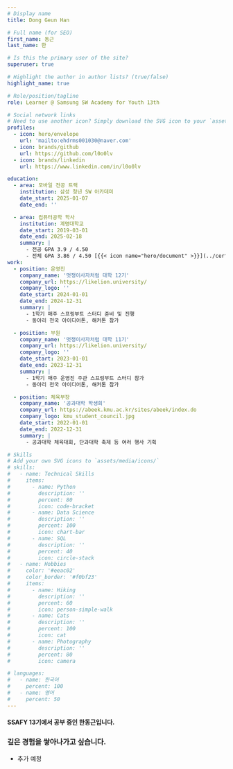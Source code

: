 ```yaml
---
# Display name
title: Dong Geun Han

# Full name (for SEO)
first_name: 동근
last_name: 한

# Is this the primary user of the site?
superuser: true

# Highlight the author in author lists? (true/false)
highlight_name: true

# Role/position/tagline
role: Learner @ Samsung SW Academy for Youth 13th

# Social network links
# Need to use another icon? Simply download the SVG icon to your `assets/media/icons/` folder.
profiles:
  - icon: hero/envelope
    url: 'mailto:ehdrms001030@naver.com'
  - icon: brands/github
    url: https://github.com/l0o0lv
  - icon: brands/linkedin
    url: https://www.linkedin.com/in/l0o0lv

education:
  - area: 모바일 전공 트랙
    institution: 삼성 청년 SW 아카데미
    date_start: 2025-01-07
    date_end: ''

  - area: 컴퓨터공학 학사
    institution: 계명대학교
    date_start: 2019-03-01
    date_end: 2025-02-18
    summary: |
      - 전공 GPA 3.9 / 4.50
      - 전체 GPA 3.86 / 4.50 [{{< icon name="hero/document" >}}](../certifications/성적증명서_KOR.pdf)
work:
  - position: 운영진
    company_name: '멋쟁이사자처럼 대학 12기'
    company_url: https://likelion.university/
    company_logo: ''
    date_start: 2024-01-01
    date_end: 2024-12-31
    summary: |
      - 1학기 매주 스프링부트 스터디 준비 및 진행
      - 동아리 전국 아이디어톤, 해커톤 참가

  - position: 부원
    company_name: '멋쟁이사자처럼 대학 11기'
    company_url: https://likelion.university/
    company_logo: ''
    date_start: 2023-01-01
    date_end: 2023-12-31
    summary: |
      - 1학기 매주 운영진 주관 스프링부트 스터디 참가
      - 동아리 전국 아이디어톤, 해커톤 참가

  - position: 체육부장
    company_name: '공과대학 학생회'
    company_url: https://abeek.kmu.ac.kr/sites/abeek/index.do
    company_logo: kmu_student_council.jpg
    date_start: 2022-01-01
    date_end: 2022-12-31
    summary: |
      - 공과대학 체육대회, 단과대학 축제 등 여러 행사 기획

# Skills
# Add your own SVG icons to `assets/media/icons/`
# skills:
#   - name: Technical Skills
#     items:
#       - name: Python
#         description: ''
#         percent: 80
#         icon: code-bracket
#       - name: Data Science
#         description: ''
#         percent: 100
#         icon: chart-bar
#       - name: SQL
#         description: ''
#         percent: 40
#         icon: circle-stack
#   - name: Hobbies
#     color: '#eeac02'
#     color_border: '#f0bf23'
#     items:
#       - name: Hiking
#         description: ''
#         percent: 60
#         icon: person-simple-walk
#       - name: Cats
#         description: ''
#         percent: 100
#         icon: cat
#       - name: Photography
#         description: ''
#         percent: 80
#         icon: camera

# languages:
#   - name: 한국어
#     percent: 100
#   - name: 영어
#     percent: 50
---
```


#### SSAFY 13기에서 공부 중인 한동근입니다.
### 깊은 경험을 쌓아나가고 싶습니다.
- 추가 예정
<!-- - [언어 공부부터 시작해 기숙사 룸메이트 매칭 플랫폼을 배포한 경험이 있습니다.](projects/roomie/)
- [모델 이해부터 시작해 비주얼컴퓨팅 연구실에서 두 연구에 기여했습니다.](publication/)
- [1학년 때부터 교내 알고리즘 동아리 ALPS에서 활동하며 2023년 부회장을 수행했습니다.](activities/alps/) -->